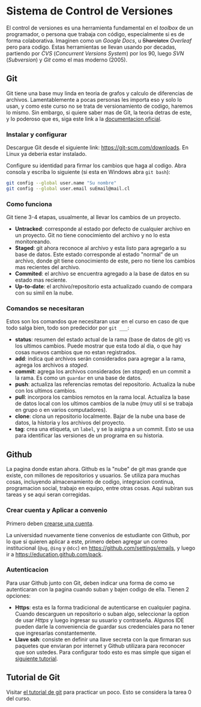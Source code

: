 # Sistema de Control de Versiones

El control de versiones es una herramienta fundamental en el _toolbox_ de un programador, o  persona que trabaja con código, especialmente si es de forma colaborativa. Imaginen como un _Google Docs_, u ~~Sharelatex~~ _Overleaf_ pero para codigo. Estas herramientas se llevan usando por decadas, partiendo por _CVS_ (_Concurrent Versions System_) por los 90, luego _SVN_ (_Subversion_) y _Git_ como el mas moderno (2005).

## Git

Git tiene una base muy linda en teoria de grafos y calculo de diferencias de archivos. Lamentablemente a pocas personas les importa eso y solo lo usan, y como este curso no se trata de versionamiento de codigo, haremos lo mismo. Sin embargo, si quiere saber mas de Git, la teoria detras de este, y lo poderoso que es, siga este link a la [documentacion oficial](https://git-scm.com/book/en/v2).

### Instalar y configurar

Descargue Git desde el siguiente link: https://git-scm.com/downloads. En Linux ya deberia estar instalado.

Configure su identidad para firmar los cambios que haga al codigo. Abra consola y escriba lo siguiente (si esta en Windows abra `git bash`):

```bash
git config --global user.name "Su nombre"
git config --global user.email suEmail@mail.cl
```

### Como funciona

Git tiene 3-4 etapas, usualmente, al llevar los cambios de un proyecto.

* **Untracked**: corresponde al estado por defecto de cualquier archivo en un proyecto. Git no tiene conocimiento del archivo y no lo esta monitoreando.
* **Staged**: git ahora reconoce al archivo y esta listo para agregarlo a su base de datos. Este estado corresponde al estado "normal" de un archivo, donde git tiene conocimiento de este, pero no tiene los cambios mas recientes del archivo.
* **Commited**: el archivo se encuentra agregado a la base de datos en su estado mas reciente.
* **Up-to-date**: el archivo/repositorio esta actualizado cuando de compara con su simil en la nube.

### Comandos se necesitaran

Estos son los comandos que necesitaran usar en el curso en caso de que todo salga bien, todo son predecidor por `git ___`:

* **status**: resumen del estado actual de la rama (base de datos de git) vs los ultimos cambios. Puede mostrar que esta todo al dia, o que hay cosas nuevos cambios que no estan registrados.
* **add**: indica qué archivos serán considerados para agregar a la rama, agrega los archivos a _staged_.
* **commit**: agrega los archivos considerados (en _staged_) en un commit a la rama. Es como un `guardar` en una base de datos.
* **push**: actualiza las referencias remotas del repositorio. Actualiza la nube con los ultimos cambios.
* **pull**: incorpora los cambios remotos en la rama local. Actualiza la base de datos local con los ultimos cambios de la nube (muy util si se trabaja en grupo o en varios computadores).
* **clone**: clona un repositorio localmente. Bajar de la nube una base de datos, la historia y los archivos del proyecto.
* **tag**: crea una etiqueta, un `label`, y se la asigna a un commit. Esto se usa para identificar las versiones de un programa en su historia.

## Github

La pagina donde estan ahora. Github es la "nube" de git mas grande que existe, con millones de repositorios y usuarios. Se utiliza para muchas cosas, incluyendo almacenamiento de codigo, integracion continua, programacion social, trabajo en equipo, entre otras cosas. Aqui subiran sus tareas y se aqui seran corregidas.

### Crear cuenta y Aplicar a convenio

Primero deben [crearse una cuenta](https://github.com/).

La universidad nuevamente tiene convenios de estudiante con Github, por lo que si quieren aplicar a este, primero deben agregar un correo institucional (`@ug`, `@ing` y `@dcc`) en https://github.com/settings/emails, y luego ir a https://education.github.com/pack.

### Autenticacion

Para usar Github junto con Git, deben indicar una forma de como se autenticaran con la pagina cuando suban y bajen codigo de ella. Tienen 2 opciones:

* **Https**: esta es la forma tradicional de autenticarse en cualquier pagina. Cuando descarguen un repositorio o suban algo, seleccionar la option de usar _Https_ y luego ingresar su usuario y contraseña. Algunos IDE pueden darle la conveniencia de guardar sus credenciales para no tener que ingresarlas constantemente.
* **Llave ssh**: consiste en definir una llave secreta con la que firmaran sus paquetes que enviaran por internet y Github utilizara para reconocer que son ustedes. Para configurar todo esto es mas simple que sigan el [siguiente tutorial](https://help.github.com/en/articles/connecting-to-github-with-ssh).

## Tutorial de Git

Visitar [el tutorial de git](Git) para practicar un poco. Esto se considera la tarea 0 del curso.
